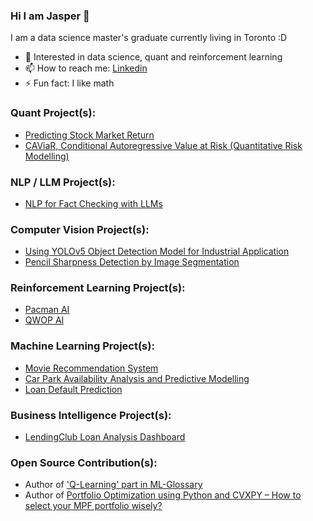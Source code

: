 ### Hi I am Jasper 👋
I am a data science master's graduate currently living in Toronto :D
- 📕 Interested in data science, quant and reinforcement learning
- 📫 How to reach me: [Linkedin](https://www.linkedin.com/in/yatshunlee/)
- ⚡ Fun fact: I like math

### Quant Project(s):
- [Predicting Stock Market Return](https://yatshunlee.super.site/projects/predicting-stock-market-return)
- [CAViaR, Conditional Autoregressive Value at Risk (Quantitative Risk Modelling)](https://github.com/yatshunlee/CAViaR-Project)

### NLP / LLM Project(s):
- [NLP for Fact Checking with LLMs](https://github.com/yatshunlee/claim-fact-checking)

### Computer Vision Project(s):
- [Using YOLOv5 Object Detection Model for Industrial Application](https://yatshunlee.super.site/projects/using-an-object-detection-model-yolov5-in-maintenance)
- [Pencil Sharpness Detection by Image Segmentation](https://yatshunlee.super.site/projects/find-the-sharpness-of-a-pencil)

### Reinforcement Learning Project(s):
- [Pacman AI](https://yatshunlee.super.site/projects/building-a-gaming-ai-by-imitation-learning-and-ddqn-with-per-pacman)
- [QWOP AI](https://yatshunlee.super.site/projects/building-a-gaming-ai-by-deep-q-learning-qwop)

### Machine Learning Project(s):
- [Movie Recommendation System](https://www.youtube.com/watch?v=qJIU_dSHxOY)
- [Car Park Availability Analysis and Predictive Modelling](https://yatshunlee.super.site/projects/car-park-availability-analysis-and-predictive-modelling)
- [Loan Default Prediction](https://yatshunlee.super.site/projects/lendingclub-loan-analysis)

### Business Intelligence Project(s):
- [LendingClub Loan Analysis Dashboard](https://yatshunlee.super.site/projects/lendingclub-loan-analysis)

### Open Source Contribution(s):
- Author of ['Q-Learning' part in ML-Glossary](https://ml-cheatsheet.readthedocs.io/en/latest/reinforcement_learning.html)
- Author of [Portfolio Optimization using Python and CVXPY – How to select your MPF portfolio wisely?](https://medium.com/the-modern-scientist/how-to-select-your-mpf-portfolio-wisely-portfolio-optimization-53c9b86621b2)
